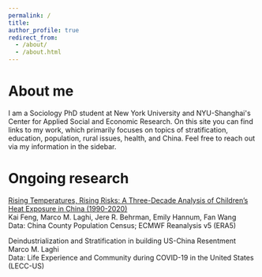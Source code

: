 ```yaml
---
permalink: /
title:
author_profile: true
redirect_from: 
  - /about/
  - /about.html
---
```


About me
======
I am a Sociology PhD student at New York University and NYU-Shanghai's Center for Applied Social and Economic Research. On this site you can find links to my work, which primarily focuses on topics of stratification, education, population, rural issues, health, and China. Feel free to reach out via my information in the sidebar.

Ongoing research
======
[Rising Temperatures, Rising Risks: A Three-Decade Analysis of Children’s Heat Exposure in China (1990-2020)](/https://szkaifeng.github.io/pdf/FengLBHWChinaChildrenHeat1990t2020.pdf)  
Kai Feng, Marco M. Laghi, Jere R. Behrman, Emily Hannum, Fan Wang  
Data: China County Population Census; ECMWF Reanalysis v5 (ERA5)
  
  
Deindustrialization and Stratification in building US-China Resentment  
Marco M. Laghi  
Data: Life Experience and Community during COVID-19 in the United States (LECC-US)
